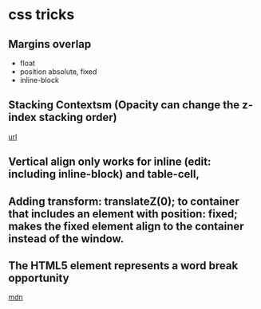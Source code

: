 # css tricks

## Margins overlap
- float
- position absolute, fixed
- inline-block

## Stacking Contextsm (Opacity can change the z-index stacking order)
[url](https://philipwalton.com/articles/what-no-one-told-you-about-z-index/)

## Vertical align only works for inline (edit: including inline-block) and table-cell,

## Adding transform: translateZ(0); to container that includes an element with position: fixed; makes the fixed element align to the container instead of the window.

## The HTML5 <wbr> element represents a word break opportunity
[mdn](https://developer.mozilla.org/en-US/docs/Web/HTML/Element/wbr)